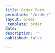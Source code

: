 ```yaml
---
title: Order Form
permalink: "/order/"
layout: order
_template: order
date: 
description: ''
published: false

---
```

